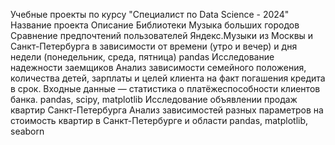 Учебные проекты по курсу "Специалист по Data Science - 2024"
Название проекта	Описание	Библиотеки
Музыка больших городов	Сравнение предпочтений пользователей Яндекс.Музыки из Москвы и Санкт-Петербурга в зависимости от времени (утро и вечер) и дня недели (понедельник, среда, пятница)	pandas
Исследование надежности заемщиков	Анализ зависимости семейного положения, количества детей, зарплаты и целей клиента на факт погашения кредита в срок. Входные данные — статистика о платёжеспособности клиентов банка.	pandas, scipy, matplotlib
Исследование объявлении продаж квартир Санкт-Петербурга	Анализ зависимостей разных параметров на стоимость квартир в Санкт-Петербурге и области	pandas, matplotlib, seaborn
